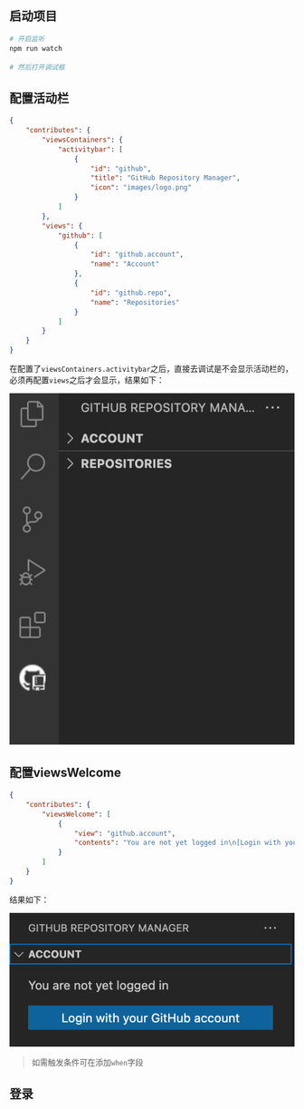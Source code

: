 
## 启动项目

```bash
# 开启监听
npm run watch

# 然后打开调试框
```

## 配置活动栏

```json
{
    "contributes": {
		"viewsContainers": {
			"activitybar": [
				{
					"id": "github",
					"title": "GitHub Repository Manager",
					"icon": "images/logo.png"
				}
			]
		},
		"views": {
			"github": [
				{
					"id": "github.account",
					"name": "Account"
				},
				{
					"id": "github.repo",
					"name": "Repositories"
				}
			]
		}
    }
}
```

在配置了`viewsContainers.activitybar`之后，直接去调试是不会显示活动栏的，必须再配置`views`之后才会显示，结果如下：

![activitybar](./images/activitybar.png)

## 配置viewsWelcome

```json
{
    "contributes": {
        "viewsWelcome": [
            {
                "view": "github.account",
                "contents": "You are not yet logged in\n[Login with your GitHub account](command:githubRepoMgr.commands.auth.vscodeAuth)"
            }
        ]
    }
}
```

结果如下：

![viewsWelcome](./images/viewsWelcome.png)

> 如需触发条件可在添加`when`字段

## 登录


